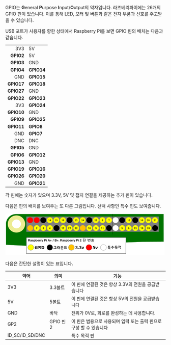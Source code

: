 GPIO는 **G**eneral **P**urpose **I**nput/**O**utput의 약자입니다. 라즈베리파이에는 26개의 GPIO 핀이 있습니다. 이를 통해 LED, 모터 및 버튼과 같은 전자 부품과 신호를 주고받을 수 있습니다.

USB 포트가 사용자를 향한 상태에서 Raspberry Pi를 보면 GPIO 핀의 배치는 다음과 같습니다.

|            |            |
| ----------:|:---------- |
|        3V3 | 5V         |
|  **GPIO2** | 5V         |
|  **GPIO3** | GND        |
|  **GPIO4** | **GPIO14** |
|        GND | **GPIO15** |
| **GPIO17** | **GPIO18** |
| **GPIO27** | GND        |
| **GPIO22** | **GPIO23** |
|        3V3 | **GPIO24** |
| **GPIO10** | GND        |
|  **GPIO9** | **GPIO25** |
| **GPIO11** | **GPIO8**  |
|        GND | **GPIO7**  |
|        DNC | DNC        |
|  **GPIO5** | GND        |
|  **GPIO6** | **GPIO12** |
| **GPIO13** | GND        |
| **GPIO19** | **GPIO16** |
| **GPIO26** | **GPIO20** |
|        GND | **GPIO21** |

각 핀에는 숫자가 있으며 3.3V, 5V 및 접지 연결을 제공하는 추가 핀이 있습니다.

다음은 핀의 배치를 보여주는 또 다른 그림입니다. 선택 사항인 특수 핀도 보여줍니다.

![핀아웃](images/pinout.png)

다음은 간단한 설명이 있는 표입니다.

| 약어                | 의미       | 기능                                      |
| ----------------- | -------- | --------------------------------------- |
| 3V3               | 3.3볼트    | 이 핀에 연결된 것은 항상 3.3V의 전원을 공급받습니다         |
| 5V                | 5볼트      | 이 핀에 연결된 것은 항상 5V의 전원을 공급받습니다           |
| GND               | 바닥       | 전위가 0V로, 회로를 완성하는 데 사용합니다.              |
| GP2               | GPIO 핀 2 | 이 핀은 범용으로 사용되며 입력 또는 출력 핀으로 구성 할 수 있습니다 |
| ID_SC/ID_SD/DNC |          | 특수 목적 핀                                 |
